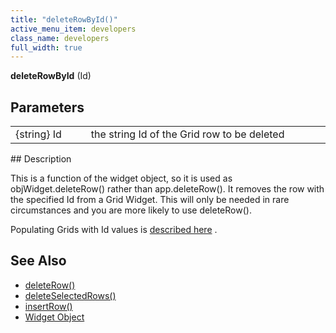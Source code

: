 ```yaml
---
title: "deleteRowById()"
active_menu_item: developers
class_name: developers
full_width: true
---
```



**deleteRowById** (Id)

## Parameters

<table>
<tr>
<td width="116">
{string} Id

</td>
<td width="14">
</td>
<td width="750">
the string Id of the Grid row to be deleted

</td>
</tr>
</table>
## Description

This is a function of the widget object, so it is used as objWidget.deleteRow() rather than app.deleteRow(). It removes the row with the specified Id from a Grid Widget. This will only be needed in rare circumstances and you are more likely to use deleteRow().

Populating Grids with Id values is [described here](/developers/user-guide/scripting-apis/client-scripting-overview/scripting-with-javascript/widget-reading-writing/widget-content-reading-and-writing/widgetcontentgrids-repeater-containers) .

## See Also

 - [deleteRow()](/developers/user-guide/scripting-apis/client-api/widget-object-functions/repeater-grid/deleterow)
 - [deleteSelectedRows()](/developers/user-guide/scripting-apis/client-api/widget-object-functions/repeater-grid/deleteselectedrows)
 - [insertRow()](/developers/user-guide/scripting-apis/client-api/widget-object-functions/repeater-grid/insertrow)
 - [Widget Object](/developers/user-guide/scripting-apis/client-api/objects-titbits/widget-object)

